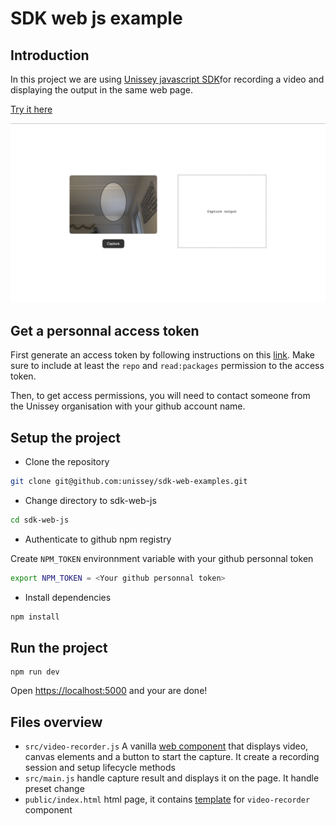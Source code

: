 # SDK web js example

## Introduction

In this project we are using [Unissey javascript SDK](https://hackmd.io/@unissey/SJLztxCYt)for recording a video and displaying the output in the same web page.

[Try it here](https://astounding-jelly-e183ec.netlify.app/)

![sdk-web-js demo](sdk-web-js-demo.png)

## Get a personnal access token

First generate an access token by following instructions on this [link](https://docs.github.com/en/authentication/keeping-your-account-and-data-secure/managing-your-personal-access-tokens). Make sure to include at least the `repo` and `read:packages` permission to the access token.

Then, to get access permissions, you will need to contact someone from the Unissey organisation with your github account name.

## Setup the project

-   Clone the repository

```bash
git clone git@github.com:unissey/sdk-web-examples.git
```

-   Change directory to sdk-web-js

```bash
cd sdk-web-js
```

-   Authenticate to github npm registry

Create `NPM_TOKEN` environnment variable with your github personnal token

```bash
export NPM_TOKEN = <Your github personnal token>
```

-   Install dependencies

```bash
npm install
```

## Run the project

```
npm run dev
```

Open [https://localhost:5000](https://localhost:5000) and your are done!


## Files overview

* `src/video-recorder.js` A vanilla [web component](https://developer.mozilla.org/en-US/docs/Web/API/Web_components) that displays video, canvas elements and a button to start the capture. It create a recording session and setup lifecycle methods
* `src/main.js` handle capture result and displays it on the page. It handle preset change
* `public/index.html` html page, it contains [template](https://developer.mozilla.org/en-US/docs/Web/API/Web_components/Using_templates_and_slots) for `video-recorder` component